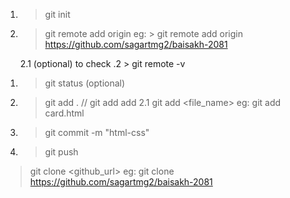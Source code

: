 
<!-- one time setup for a project -->
1. > git init
2. > git remote add origin <github url>
    eg: > git remote add origin https://github.com/sagartmg2/baisakh-2081
    
    2.1 (optional) to check .2
        > git remote -v

<!-- for everyday pull push in git -->
1. > git status (optional)
2. > git add .  // git add add 
     2.1  git add <file_name>
        eg: git add card.html
3. > git commit -m "html-css" 
4. > git push 


<!-- to clone github repo -->
> git clone <github_url>
    eg: git clone https://github.com/sagartmg2/baisakh-2081
